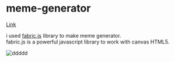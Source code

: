 # meme-generator
[Link](https://bh-meme-generator.netlify.app/)

i used [fabric.js](http://fabricjs.com/) library to make meme generator.
<br />
fabric.js is a powerful javascript library to work with canvas HTML5.

![ddddd](https://user-images.githubusercontent.com/71316063/164307292-3aac881b-f353-477e-8322-29f082e5a6bf.png)
